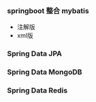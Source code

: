 ### springboot 整合 mybatis

+ 注解版
+ xml版

### Spring Data JPA

### Spring Data MongoDB

### Spring Data Redis

